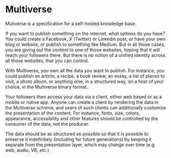 # Multiverse

Mutiverse is a specification for a self-hosted knowledge base.

If you want to publish something on the internet, what options do you have? You could create a Facebook, X (Twitter) or Linkedin post, or have your own blog or website, or publish to something like Medium. But in all those cases, you are giving out the content to one of those websites, hoping that it will reach your followers there. But there is no notion of a unified identity across all those websites, that you can control.

With Multiverse, you own all the data you want to publish. For instance, you could publish an article, a recipe, a book review, an essay, a list of places to visit, a photo album, or anything else, in a structured way, on a host of your choice, in the Multiverse binary format.

Your followers then access your data via a client, either web based or as a mobile or native app. Anyone can create a client by rendering the data in the Multiverse schema, and users of such clients can additionally customize the presentation of the content. For instance, fonts, size, colors, appearance, accessibility and other features should be controlled by the consumer of the data, not the producer.

The data should be as structured as possible so that it is possible to preserve it indefinitely (including for future generations) by keeping it separate from the presentation layer, which may change over time (e.g. web, audio, VR, etc.).
